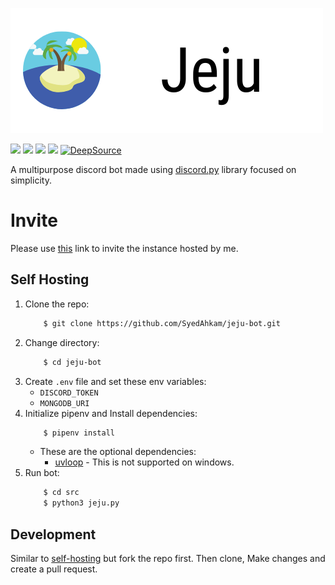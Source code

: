 ![jeju_logo](assets/images/jeju_logo_flat.png "jeju logo")

![](https://badgen.net/github/checks/SyedAhkam/jeju-bot)
![](https://badgen.net/github/stars/SyedAhkam/jeju-bot)
![](https://badgen.net/github/commits/SyedAhkam/jeju-bot)
![](https://badgen.net/github/last-commit/SyedAhkam/jeju-bot)
[![DeepSource](https://static.deepsource.io/deepsource-badge-light-mini.svg)](https://deepsource.io/gh/SyedAhkam/jeju-bot/?ref=repository-badge)

A multipurpose discord bot made using [discord.py](https://github.com/Rapptz/discord.py) library focused on simplicity.

# Invite
Please use [this](https://discord.com/oauth2/authorize?client_id=699595477934538782&permissions=8&scope=bot) link to invite the instance hosted by me.

## Self Hosting

1. Clone the repo:
    ```sh
        $ git clone https://github.com/SyedAhkam/jeju-bot.git
    ```
2. Change directory:
    ```sh
        $ cd jeju-bot
    ```
3. Create `.env` file and set these env variables:
    * `DISCORD_TOKEN`
    * `MONGODB_URI`
4. Initialize pipenv and Install dependencies:
    ```sh
        $ pipenv install
    ```
    * These are the optional dependencies:
        * [uvloop](https://github.com/MagicStack/uvloop) - This is not supported on windows.
5. Run bot:
    ```sh
        $ cd src
        $ python3 jeju.py
    ```

## Development

Similar to [self-hosting](#Self-Hosting) but fork the repo first. Then clone, Make changes and create a pull request.